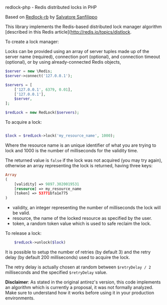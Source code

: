 redlock-php - Redis distributed locks in PHP

Based on [Redlock-rb](https://github.com/antirez/redlock-rb) by [Salvatore Sanfilippo](https://github.com/antirez)

This library implements the Redis-based distributed lock manager algorithm [described in this Redis article](http://redis.io/topics/distlock.

To create a lock manager:

Locks can be provided using an array of server tuples made up of the server name (required), connection port (optional), and connection timeout (optional), or by using already-connected Redis objects,

```php
$server = new \Redis;
$server->connect('127.0.0.1');

$servers = [
    ['127.0.0.1', 6379, 0.01],
    ['127.0.0.1'],
    $server,
];

$redLock = new RedLock($servers);

```

To acquire a lock:

```php

$lock = $redLock->lock('my_resource_name', 1000);

```

Where the resource name is an unique identifier of what you are trying to lock and 1000 is the number of milliseconds for the validity time.

The returned value is `false` if the lock was not acquired (you may try again), otherwise an array representing the lock is returned, having three keys:

```php
Array
(
    [validity] => 9897.3020019531
    [resource] => my_resource_name
    [token] => 53771bfa1e775
)
```

* validity, an integer representing the number of milliseconds the lock will be valid.
* resource, the name of the locked resource as specified by the user.
* token, a random token value which is used to safe reclaim the lock.

To release a lock:

```php
    $redLock->unlock($lock)
```

It is possible to setup the number of retries (by default 3) and the retry
delay (by default 200 milliseconds) used to acquire the lock.

The retry delay is actually chosen at random between `$retryDelay / 2` milliseconds and
the specified `$retryDelay` value.

**Disclaimer**: As stated in the original antirez's version, this code implements an algorithm which is currently a proposal, it was not formally analyzed. Make sure to understand how it works before using it in your production environments.
